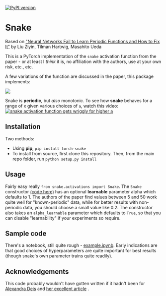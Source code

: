 [![PyPI version](https://badge.fury.io/py/torch-snake.svg)](https://badge.fury.io/py/torch-snake)

# Snake
Based on ["Neural Networks Fail to Learn Periodic Functions and How to Fix It"](https://arxiv.org/abs/2006.08195) by Liu Ziyin, Tilman Hartwig, Masahito Ueda

This is a PyTorch implementation of the `snake` activation function from the paper - or at least I _think_ it is, no affiliation with the authors, use at your own risk, etc., etc.

A few variations of the function are discussed in the paper, this package implements:

 <img src="https://render.githubusercontent.com/render/math?math=x%2B\frac{1}{a}sin^{2}(ax)">
 
Snake is **periodic**, but _also_ monotonic. To see how **snake** behaves for a range of x given various choices of `a`, watch this video:
[![snake activation function gets wriggly for higher a](http://img.youtube.com/vi/5g7-8mtywuk/0.jpg)](http://www.youtube.com/watch?v=5g7-8mtywuk "Snake Activation")

## Installation
Two methods:
- Using **pip**, `pip install torch-snake`
- To install from source, first clone this repository.  Then, from the main repo folder, run `python setup.py install`

## Usage
Fairly easy really `from snake.activations import Snake`.  The `Snake` constructor [(code here)](snake/activations.py) has an optional **learnable** parameter alpha which defaults to 1.  The authors of the paper find values between 5 and 50 work quite well for "known-periodic" data, while for better results with non-periodic data, you should choose a small value like 0.2.  The constructor also takes an `alpha_learnable` parameter which defaults to `True`, so that you can disable "learnability" if your experiments so require.  

## Sample code
There's a notebook, still quite rough - [example.ipynb](example.ipynb).  Early indications are that good choices of hyperparameters are quite important for best results (though snake's own parameter trains quite readily).


## Acknowledgements
This code probably wouldn't have gotten written if it hadn't been for [Alexandra Deis](https://towardsdatascience.com/@astakhova.aleksandra) and [her excellent article](https://towardsdatascience.com/extending-pytorch-with-custom-activation-functions-2d8b065ef2fa) .
